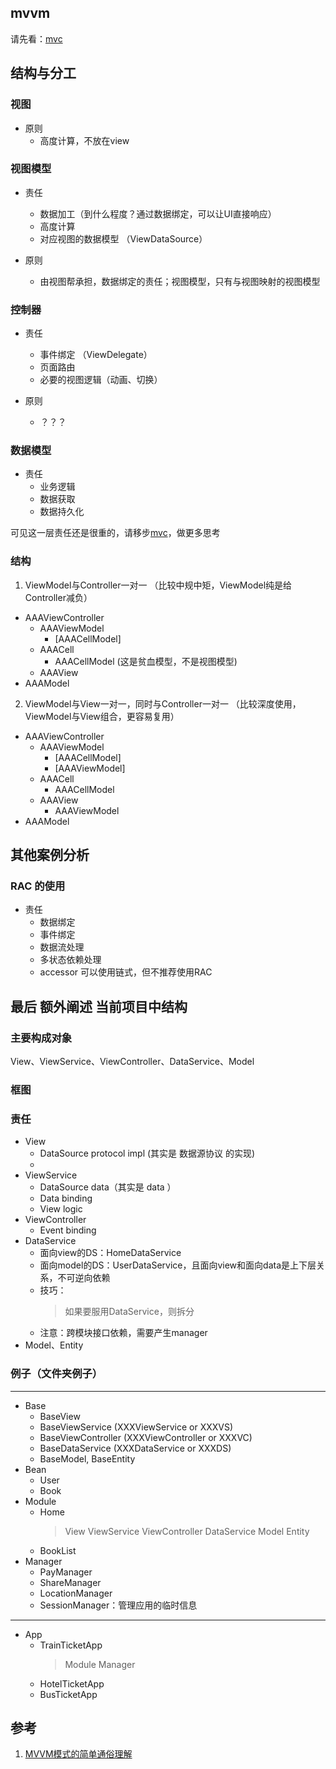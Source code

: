 ## mvvm

请先看：[mvc](mvc.md)

## 结构与分工

### 视图

* 原则
	- 高度计算，不放在view

### 视图模型 

* 责任
	- 数据加工（到什么程度？通过数据绑定，可以让UI直接响应）
	- 高度计算
	- 对应视图的数据模型 （ViewDataSource）

* 原则
	- 由视图帮承担，数据绑定的责任；视图模型，只有与视图映射的视图模型

### 控制器

* 责任
	- 事件绑定 （ViewDelegate）
	- 页面路由
	- 必要的视图逻辑（动画、切换）

* 原则
	- ？？？

### 数据模型

* 责任
	- 业务逻辑
	- 数据获取
	- 数据持久化

可见这一层责任还是很重的，请移步[mvc](mvc.md)，做更多思考

### 结构

1. ViewModel与Controller一对一 （比较中规中矩，ViewModel纯是给Controller减负）

* AAAViewController
	- AAAViewModel
		- [AAACellModel]
	- AAACell
		- AAACellModel (这是贫血模型，不是视图模型)
	- AAAView
* AAAModel

2. ViewModel与View一对一，同时与Controller一对一 （比较深度使用，ViewModel与View组合，更容易复用）

* AAAViewController
	- AAAViewModel
		- [AAACellModel]
		- [AAAViewModel]
	- AAACell
		- AAACellModel
	- AAAView
		- AAAViewModel
* AAAModel

## 其他案例分析

### RAC 的使用

* 责任
	- 数据绑定
	- 事件绑定
	- 数据流处理
	- 多状态依赖处理
	- accessor 可以使用链式，但不推荐使用RAC


## 最后 额外阐述 当前项目中结构

### 主要构成对象

View、ViewService、ViewController、DataService、Model

### 框图


### 责任

* View
	- DataSource protocol impl (其实是 数据源协议 的实现)
	- 
* ViewService
	- DataSource data（其实是 data ）
	- Data binding
	- View logic
* ViewController
	- Event binding
* DataService
	- 面向view的DS：HomeDataService
	- 面向model的DS：UserDataService，且面向view和面向data是上下层关系，不可逆向依赖
	- 技巧：
		> 如果要服用DataService，则拆分
	- 注意：跨模块接口依赖，需要产生manager
* Model、Entity


### 例子（文件夹例子）

---
* Base
	- BaseView
	- BaseViewService (XXXViewService or XXXVS)
	- BaseViewController (XXXViewController or XXXVC)
	- BaseDataService (XXXDataService or XXXDS)
	- BaseModel, BaseEntity
* Bean
	- User
	- Book
* Module
	- Home
		> View
		> ViewService
		> ViewController
		> DataService
		> Model
		> Entity
	- BookList
* Manager
	- PayManager
	- ShareManager
	- LocationManager
	- SessionManager：管理应用的临时信息

---
* App
	- TrainTicketApp
		> Module
		> Manager
	- HotelTicketApp
	- BusTicketApp


## 参考

1. [MVVM模式的简单通俗理解](http://www.open-open.com/lib/view/open1483067348480.html)